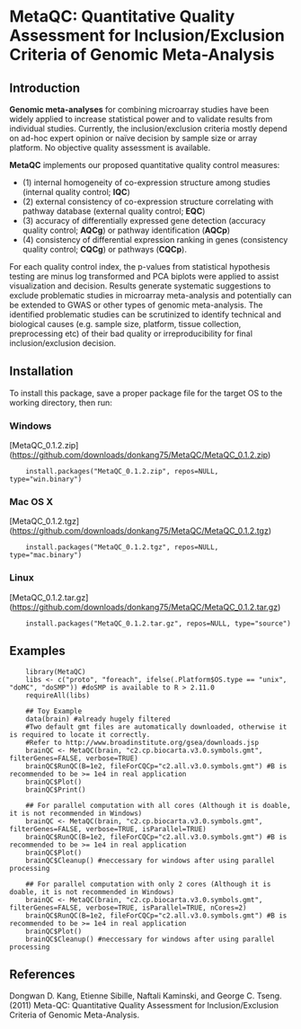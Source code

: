 MetaQC: Quantitative Quality Assessment for Inclusion/Exclusion Criteria of Genomic Meta-Analysis
============================================================================

Introduction
------------
__Genomic meta-analyses__ for combining microarray studies have been widely applied to increase statistical power and to validate results from individual studies. Currently, the inclusion/exclusion criteria mostly depend on ad-hoc expert opinion or naïve decision by sample size or array platform. No objective quality assessment is available. 

__MetaQC__ implements our proposed quantitative quality control measures: 

* (1) internal homogeneity of co-expression structure among studies (internal quality control; __IQC__)
* (2) external consistency of co-expression structure correlating with pathway database (external quality control; __EQC__)
* (3) accuracy of differentially expressed gene detection (accuracy quality control; __AQCg__) or pathway identification (__AQCp__)
* (4) consistency of differential expression ranking in genes (consistency quality control; __CQCg__) or pathways (__CQCp__). 

For each quality control index, the p-values from statistical hypothesis testing are minus log transformed and PCA biplots were applied to assist visualization and decision. Results generate systematic suggestions to exclude problematic studies in microarray meta-analysis and potentially can be extended to GWAS or other types of genomic meta-analysis. The identified problematic studies can be scrutinized to identify technical and biological causes (e.g. sample size, platform, tissue collection, preprocessing etc) of their bad quality or irreproducibility for final inclusion/exclusion decision.

Installation
--------------
To install this package, save a proper package file for the target OS to the working directory, then run:

### Windows            
[MetaQC_0.1.2.zip] (https://github.com/downloads/donkang75/MetaQC/MetaQC_0.1.2.zip)

        install.packages("MetaQC_0.1.2.zip", repos=NULL, type="win.binary")

### Mac OS X            
[MetaQC_0.1.2.tgz] (https://github.com/downloads/donkang75/MetaQC/MetaQC_0.1.2.tgz)

        install.packages("MetaQC_0.1.2.tgz", repos=NULL, type="mac.binary")

### Linux            
[MetaQC_0.1.2.tar.gz] (https://github.com/downloads/donkang75/MetaQC/MetaQC_0.1.2.tar.gz)

        install.packages("MetaQC_0.1.2.tar.gz", repos=NULL, type="source")

Examples
-------------
        library(MetaQC)
        libs <- c("proto", "foreach", ifelse(.Platform$OS.type == "unix", "doMC", "doSMP")) #doSMP is available to R > 2.11.0
        requireAll(libs)

        ## Toy Example
        data(brain) #already hugely filtered
        #Two default gmt files are automatically downloaded, otherwise it is required to locate it correctly.
        #Refer to http://www.broadinstitute.org/gsea/downloads.jsp
        brainQC <- MetaQC(brain, "c2.cp.biocarta.v3.0.symbols.gmt", filterGenes=FALSE, verbose=TRUE)
        brainQC$RunQC(B=1e2, fileForCQCp="c2.all.v3.0.symbols.gmt") #B is recommended to be >= 1e4 in real application
        brainQC$Plot()
        brainQC$Print()

        ## For parallel computation with all cores (Although it is doable, it is not recommended in Windows)
        brainQC <- MetaQC(brain, "c2.cp.biocarta.v3.0.symbols.gmt", filterGenes=FALSE, verbose=TRUE, isParallel=TRUE)
        brainQC$RunQC(B=1e2, fileForCQCp="c2.all.v3.0.symbols.gmt") #B is recommended to be >= 1e4 in real application
        brainQC$Plot()
        brainQC$Cleanup() #neccessary for windows after using parallel processing

        ## For parallel computation with only 2 cores (Although it is doable, it is not recommended in Windows)
        brainQC <- MetaQC(brain, "c2.cp.biocarta.v3.0.symbols.gmt", filterGenes=FALSE, verbose=TRUE, isParallel=TRUE, nCores=2)
        brainQC$RunQC(B=1e2, fileForCQCp="c2.all.v3.0.symbols.gmt") #B is recommended to be >= 1e4 in real application
        brainQC$Plot()
        brainQC$Cleanup() #neccessary for windows after using parallel processing

References
----------
Dongwan D. Kang, Etienne Sibille, Naftali Kaminski, and George C. Tseng. (2011) Meta-QC: Quantitative Quality Assessment for Inclusion/Exclusion Criteria of Genomic Meta-Analysis. 
